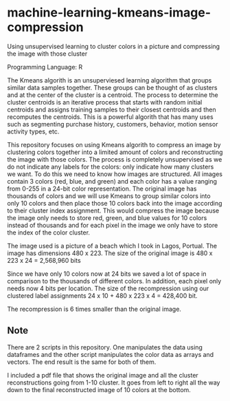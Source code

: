 # machine-learning-kmeans-image-compression
Using unsupervised learning to cluster colors in a picture and compressing the image with those cluster

Programming Language: R

The Kmeans algorith is an unsuperviesed learning algorithm that groups similar data samples together. These groups
can be thought of as clusters and at the center of the cluster is a centroid. The process to determine the cluster centroids 
is an iterative process that starts with random initial centroids and assigns training samples to their closest 
centroids and then recomputes the centroids. This is a powerful algorith that has many uses such as segmenting purchase history,
customers, behavior, motion sensor activity types, etc. 

This repository focuses on using Kmeans algorith to compress an image by clustering colors together into a limited amount of 
colors and reconstructing the image with those colors. The process is completely unsupervised as we do not indicate any labels 
for the colors: only indicate how many clusters we want. To do this we need to know how images are structured. All images
contain 3 colors (red, blue, and green) and each color has a value ranging from 0-255 in a 24-bit color representation.
The original image has thousands of colors and we will use Kmeans to group similar colors into only 10 colors and then 
place those 10 colors back into the image according to their cluster index assignment. This would compress the image 
because the image only needs to store red, green, and blue values for 10 colors instead of thousands and for each 
pixel in the image we only have to store the index of the color cluster.

The image used is a picture of a beach which I took in Lagos, Portual. The image has dimensions 480 x 223.
The size of the original image is 480 x 223 x 24 = 2,568,960 bits

Since we have only 10 colors now at 24 bits we saved a lot of space in comparison to the thousands of different colors.
In addition, each pixel only needs now 4 bits per location.
The size of the recompression using our clustered label assignments 24 x 10 + 480 x 223 x 4 = 428,400 bit.

The recompression is 6 times smaller than the original image.

## Note

There are 2 scripts in this repository. One manipulates the data using dataframes and the other script manipulates
the color data as arrays and vectors. The end result is the same for both of them.

I included a pdf file that shows the original image and all the cluster reconstructions going from 1-10 cluster. 
It goes from left to right all the way down to the final reconstructed image of 10 colors at the bottom.
